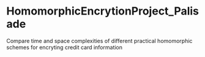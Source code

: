 # HomomorphicEncrytionProject_Palisade
 Compare time and space complexities of different practical homomorphic schemes for encryting credit card information
